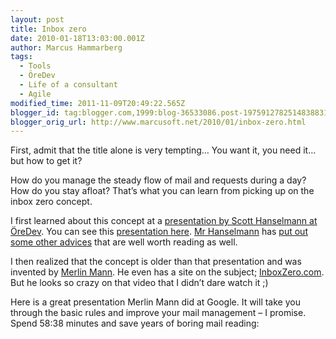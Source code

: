 ```yaml
---
layout: post
title: Inbox zero
date: 2010-01-18T13:03:00.001Z
author: Marcus Hammarberg
tags:
  - Tools
  - ÖreDev
  - Life of a consultant
  - Agile
modified_time: 2011-11-09T20:49:22.565Z
blogger_id: tag:blogger.com,1999:blog-36533086.post-1975912782514838831
blogger_orig_url: http://www.marcusoft.net/2010/01/inbox-zero.html
---
```


First, admit that the title alone is very tempting… You want it, you need it… but how to get it?

How do you manage the steady flow of mail and requests during a day? How do you stay afloat? That’s what you can learn from picking up on the inbox zero concept.

I first learned about this concept at a [presentation by Scott Hanselmann at ÖreDev](http://www.marcusoft.net/2009/11/oredev-day-5-keynote-and-morning.html). You can see this [presentation here](http://www.oredev.org/prod/oredev/site.nsf/docsbycodename/session?opendocument&amp;sid=F5513DE6A2AF7BE9C1257598006BB18F&amp;track=71EDB5B62F6F88A2C12575A500499802&amp;day=5). [Mr Hanselmann](http://www.hanselman.com/blog/) has [put out some other advices](http://www.hanselman.com/blog/TheThreeMostImportantOutlookRulesForProcessingMail.aspx) that are well worth reading as well.

I then realized that the concept is older than that presentation and was invented by [Merlin Mann](http://www.merlinmann.com/). He even has a site on the subject; [InboxZero.com](http://www.inboxzero.com). But he looks so crazy on that video that I didn’t dare watch it ;)

Here is a great presentation Merlin Mann did at Google. It will take you through the basic rules and improve your mail management – I promise. Spend 58:38 minutes and save years of boring mail reading:
